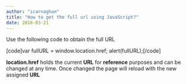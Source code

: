 ```yaml
---
author: "icarnaghan"
title: "How to get the full url using JavaScript?"
date: 2018-03-21
---
```


Use the following code to obtain the full URL

\[code\]var fullURL = window.location.href; alert(fullURL);\[/code\]

**location.href** holds the current **URL** for **reference** purposes and can be changed at any time. Once changed the page will reload with the new assigned **URL**
